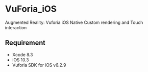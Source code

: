 # VuForia_iOS
Augmented Reality: Vuforia iOS Native Custom rendering and Touch interaction

## Requirement

* Xcode 8.3
* iOS 10.3
* Vuforia SDK for iOS v6.2.9


